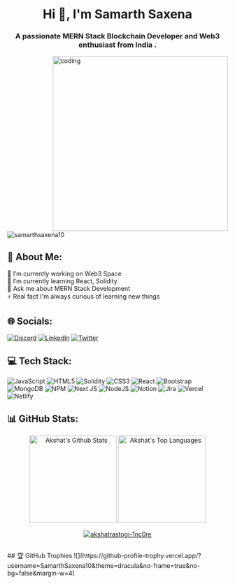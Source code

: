 <h1 align="center">Hi <g-emoji class="g-emoji" alias="wave" fallback-src="https://github.githubassets.com/images/icons/emoji/unicode/1f44b.png">👋</g-emoji>,  I'm Samarth Saxena</h1>
<h3 align="center">A passionate MERN Stack Blockchain Developer and Web3 enthusiast from India .</h3>

<img align = "right" alt = coding man width = "400px" src="https://media2.giphy.com/media/qgQUggAC3Pfv687qPC/giphy.gif?cid=ecf05e47f0af47edseaysj8x2nmu22sd7cp99nuoa73be9g7&rid=giphy.gif&ct=g">

<p align="left"> <img src="https://komarev.com/ghpvc/?username=samarthsaxena10&label=Profile%20views&color=0e75b6&style=flat" alt="samarthsaxena10" /> </p>

## 💫 About Me:
🔭 I’m currently working on Web3 Space<br>🌱 I’m currently learning React, Solidity<br>💬 Ask me about MERN Stack Development<br>⚡ Real fact I'm always curious of learning new things


## 🌐 Socials:
[![Discord](https://img.shields.io/badge/Discord-%237289DA.svg?logo=discord&logoColor=white)](htttps://discord.gg/Samarth#0225) [![LinkedIn](https://img.shields.io/badge/LinkedIn-%230077B5.svg?logo=linkedin&logoColor=white)](https://linkedin.com/in/samarth-saxena-169430178) [![Twitter](https://img.shields.io/badge/Twitter-%231DA1F2.svg?logo=Twitter&logoColor=white)](https://twitter.com/Samarth22524928) 

## 💻 Tech Stack:
![JavaScript](https://img.shields.io/badge/javascript-%23323330.svg?style=for-the-badge&logo=javascript&logoColor=%23F7DF1E) ![HTML5](https://img.shields.io/badge/html5-%23E34F26.svg?style=for-the-badge&logo=html5&logoColor=white) ![Solidity](https://img.shields.io/badge/Solidity-%23363636.svg?style=for-the-badge&logo=solidity&logoColor=white) ![CSS3](https://img.shields.io/badge/css3-%231572B6.svg?style=for-the-badge&logo=css3&logoColor=white) ![React](https://img.shields.io/badge/react-%2320232a.svg?style=for-the-badge&logo=react&logoColor=%2361DAFB) ![Bootstrap](https://img.shields.io/badge/bootstrap-%23563D7C.svg?style=for-the-badge&logo=bootstrap&logoColor=white) ![MongoDB](https://img.shields.io/badge/MongoDB-%234ea94b.svg?style=for-the-badge&logo=mongodb&logoColor=white) ![NPM](https://img.shields.io/badge/NPM-%23000000.svg?style=for-the-badge&logo=npm&logoColor=white) ![Next JS](https://img.shields.io/badge/Next-black?style=for-the-badge&logo=next.js&logoColor=white) ![NodeJS](https://img.shields.io/badge/node.js-6DA55F?style=for-the-badge&logo=node.js&logoColor=white) ![Notion](https://img.shields.io/badge/Notion-%23000000.svg?style=for-the-badge&logo=notion&logoColor=white) ![Jira](https://img.shields.io/badge/jira-%230A0FFF.svg?style=for-the-badge&logo=jira&logoColor=white) ![Vercel](https://img.shields.io/badge/vercel-%23000000.svg?style=for-the-badge&logo=vercel&logoColor=white) ![Netlify](https://img.shields.io/badge/netlify-%23000000.svg?style=for-the-badge&logo=netlify&logoColor=#00C7B7)
## 📊 GitHub Stats:
<div align="center" dir="auto">
    <a href="#"><img alt="Akshat's Github Stats" src="https://camo.githubusercontent.com/b92302e482deabe2ada3baffba3aae497c22c81b58be732614c2a38cc263b73d/68747470733a2f2f6769746875622d726561646d652d73746174732e76657263656c2e6170702f6170693f757365726e616d653d416b73686174526173746f67692d316e433072652673686f775f69636f6e733d7472756526696e636c7564655f616c6c5f636f6d6d6974733d7472756526636f756e745f707269766174653d74727565267468656d653d726561637426686964655f626f726465723d747275652662675f636f6c6f723d304431313137267469746c655f636f6c6f723d3563653165362669636f6e5f636f6c6f723d356365316536" height="200" data-canonical-src="https://github-readme-stats.vercel.app/api?username=SamarthSaxena10;show_icons=true&amp;include_all_commits=true&amp;count_private=true&amp;theme=react&amp;hide_border=true&amp;bg_color=0D1117&amp;title_color=5ce1e6&amp;icon_color=5ce1e6" style="max-width: 100%;"></a>
    <a href="#"><img alt="Akshat's Top Languages" src="https://camo.githubusercontent.com/e2cce832d96f8a42ff67eef48b885561ff913246950b04898b5073bffc68faa1/68747470733a2f2f6769746875622d726561646d652d73746174732e76657263656c2e6170702f6170692f746f702d6c616e67732f3f757365726e616d653d416b73686174526173746f67692d316e43307265266c616e67735f636f756e743d3130266c61796f75743d636f6d70616374267468656d653d726561637426686964655f626f726465723d747275652662675f636f6c6f723d304431313137267469746c655f636f6c6f723d3563653165362669636f6e5f636f6c6f723d356365316536" height="200" data-canonical-src="https://github-readme-stats.vercel.app/api/top-langs/?username=SamarthSaxena10;langs_count=10&amp;layout=compact&amp;theme=react&amp;hide_border=true&amp;bg_color=0D1117&amp;title_color=5ce1e6&amp;icon_color=5ce1e6" style="max-width: 100%;"></a>
   <p align="center" dir="auto"> <a target="_blank" rel="noopener noreferrer nofollow" href="https://camo.githubusercontent.com/d5633dd47a53d76d0282f6259b96dbdc70199cd63c571c320669b384dc480ff1/68747470733a2f2f6b6f6d617265762e636f6d2f67687076632f3f757365726e616d653d616b73686174726173746f67692d316e63307265266c6162656c3d50726f66696c65253230766965777326636f6c6f723d306537356236267374796c653d666c6174"><img src="https://camo.githubusercontent.com/d5633dd47a53d76d0282f6259b96dbdc70199cd63c571c320669b384dc480ff1/68747470733a2f2f6b6f6d617265762e636f6d2f67687076632f3f757365726e616d653d616b73686174726173746f67692d316e63307265266c6162656c3d50726f66696c65253230766965777326636f6c6f723d306537356236267374796c653d666c6174" alt="akshatrastogi-1nc0re" data-canonical-src="https://komarev.com/ghpvc/?username=SamarthSaxena10&amp;label=Profile%20views&amp;color=0e75b6&amp;style=flat" style="max-width: 100%;"></a> </p>
    <br>
    </div>
## 🏆 GitHub Trophies
![](https://github-profile-trophy.vercel.app/?username=SamarthSaxena10&theme=dracula&no-frame=true&no-bg=false&margin-w=4)
